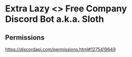 # Extra Lazy <<Xtra>> Free Company Discord Bot a.k.a. Sloth

## Permissions

https://discordapi.com/permissions.html#1275419649